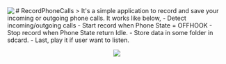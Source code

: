 <img src="http://i.hizliresim.com/zrM9Mj.png" align="left" />
# RecordPhoneCalls
> It's a simple application to record and save your incoming or outgoing phone calls. It works like below,
- Detect incoming/outgoing calls
- Start record when Phone State = OFFHOOK
- Stop record when Phone State return Idle.
- Store data in some folder in sdcard.
- Last, play it if user want to listen.


<p align="center">
<img src="http://i.hizliresim.com/7MWgJm.png"/>
</p>
